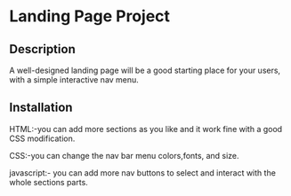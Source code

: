 # Landing Page Project


## Description

A well-designed landing page will be a good starting place for your users,
with a simple interactive nav menu.


## Installation

HTML:-you can add more sections as you like and it work fine with a good CSS modification.

CSS:-you can change the nav bar menu colors,fonts, and size.

javascript:- you can add more nav buttons to select and interact with the whole sections parts.




 